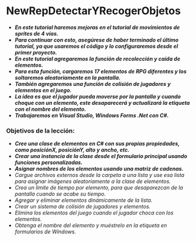 # NewRepDetectarYRecogerObjetos

- **_En este tutorial haremos mejoras en el tutorial de movimientos de sprites de 4 vías._**
- **_Para continuar con esto, asegúrese de haber terminado el último tutorial, ya que usaremos el código y lo configuraremos desde el primer proyecto._**
- **_En este tutorial agregaremos la función de recolección y caída de elementos._**
- **_Para esta función, cargaremos 17 elementos de RPG diferentes y los soltaremos aleatoriamente en la pantalla._**
- **_También agregaremos una función de colisión de jugadores y elementos en el juego._**
- **_La idea es que el jugador pueda moverse por la pantalla y cuando choque con un elemento, este desaparecerá y actualizará la etiqueta con el nombre del elemento._**
- **_Trabajaremos en Visual Studio, Windows Forms .Net con C#._**

### Objetivos de la lección:

- **_Cree una clase de elementos en C# con sus propias propiedades, como posiciónX, posiciónY, alto y ancho, etc._**
- **_Crear una instancia de la clase desde el formulario principal usando funciones personalizadas._**
- **_Asignar nombres de los elementos usando una matriz de cadenas._**
- _Cargue archivos externos desde la carpeta a una lista y use esa lista para asignar imágenes aleatoriamente a la clase de elementos._
- _Crea un límite de tiempo por elemento, para que desaparezcan de la pantalla cuando se acabe su tiempo._
- _Agregar y eliminar elementos dinámicamente de la lista._
- _Crear un sistema de colisión de jugadores y elementos._
- _Elimina los elementos del juego cuando el jugador choca con los elementos._
- _Obtenga el nombre del elemento y muéstrelo en la etiqueta en formularios de Windows._
